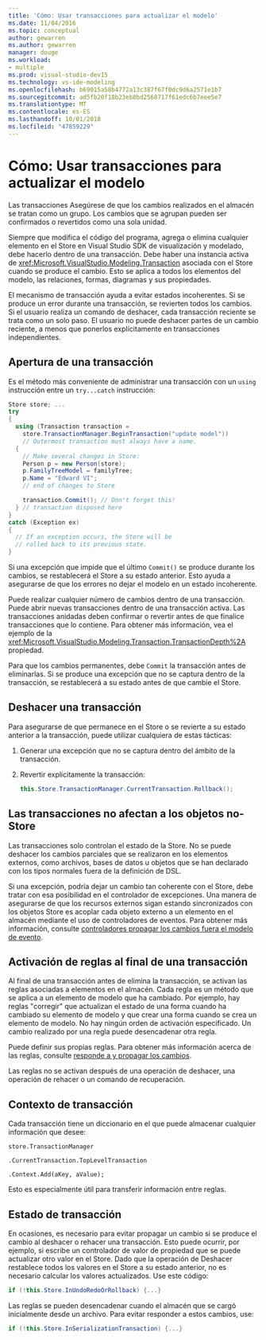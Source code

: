 ```yaml
---
title: 'Cómo: Usar transacciones para actualizar el modelo'
ms.date: 11/04/2016
ms.topic: conceptual
author: gewarren
ms.author: gewarren
manager: douge
ms.workload:
- multiple
ms.prod: visual-studio-dev15
ms.technology: vs-ide-modeling
ms.openlocfilehash: b69015a58b4772a13c387f67f0dc9d6a2571e1b7
ms.sourcegitcommit: ad5fb20f18b23eb8bd2568717f61edc6b7eee5e7
ms.translationtype: MT
ms.contentlocale: es-ES
ms.lasthandoff: 10/01/2018
ms.locfileid: "47859229"
---
```

# <a name="how-to-use-transactions-to-update-the-model"></a>Cómo: Usar transacciones para actualizar el modelo
Las transacciones Asegúrese de que los cambios realizados en el almacén se tratan como un grupo. Los cambios que se agrupan pueden ser confirmados o revertidos como una sola unidad.

 Siempre que modifica el código del programa, agrega o elimina cualquier elemento en el Store en Visual Studio SDK de visualización y modelado, debe hacerlo dentro de una transacción. Debe haber una instancia activa de <xref:Microsoft.VisualStudio.Modeling.Transaction> asociada con el Store cuando se produce el cambio. Esto se aplica a todos los elementos del modelo, las relaciones, formas, diagramas y sus propiedades.

 El mecanismo de transacción ayuda a evitar estados incoherentes. Si se produce un error durante una transacción, se revierten todos los cambios. Si el usuario realiza un comando de deshacer, cada transacción reciente se trata como un solo paso. El usuario no puede deshacer partes de un cambio reciente, a menos que ponerlos explícitamente en transacciones independientes.

## <a name="opening-a-transaction"></a>Apertura de una transacción
 Es el método más conveniente de administrar una transacción con un `using` instrucción entre un `try...catch` instrucción:

```csharp
Store store; ...
try
{
  using (Transaction transaction =
    store.TransactionManager.BeginTransaction("update model"))
    // Outermost transaction must always have a name.
  {
    // Make several changes in Store:
    Person p = new Person(store);
    p.FamilyTreeModel = familyTree;
    p.Name = "Edward VI";
    // end of changes to Store

    transaction.Commit(); // Don't forget this!
  } // transaction disposed here
}
catch (Exception ex)
{
  // If an exception occurs, the Store will be
  // rolled back to its previous state.
}
```

 Si una excepción que impide que el último `Commit()` se produce durante los cambios, se restablecerá el Store a su estado anterior. Esto ayuda a asegurarse de que los errores no dejar el modelo en un estado incoherente.

 Puede realizar cualquier número de cambios dentro de una transacción. Puede abrir nuevas transacciones dentro de una transacción activa. Las transacciones anidadas deben confirmar o revertir antes de que finalice transacciones que lo contiene. Para obtener más información, vea el ejemplo de la <xref:Microsoft.VisualStudio.Modeling.Transaction.TransactionDepth%2A> propiedad.

 Para que los cambios permanentes, debe `Commit` la transacción antes de eliminarlas. Si se produce una excepción que no se captura dentro de la transacción, se restablecerá a su estado antes de que cambie el Store.

## <a name="rolling-back-a-transaction"></a>Deshacer una transacción
 Para asegurarse de que permanece en el Store o se revierte a su estado anterior a la transacción, puede utilizar cualquiera de estas tácticas:

1.  Generar una excepción que no se captura dentro del ámbito de la transacción.

2.  Revertir explícitamente la transacción:

    ```csharp
    this.Store.TransactionManager.CurrentTransaction.Rollback();
    ```

## <a name="transactions-do-not-affect-non-store-objects"></a>Las transacciones no afectan a los objetos no-Store
 Las transacciones solo controlan el estado de la Store. No se puede deshacer los cambios parciales que se realizaron en los elementos externos, como archivos, bases de datos u objetos que se han declarado con los tipos normales fuera de la definición de DSL.

 Si una excepción, podría dejar un cambio tan coherente con el Store, debe tratar con esa posibilidad en el controlador de excepciones. Una manera de asegurarse de que los recursos externos sigan estando sincronizados con los objetos Store es acoplar cada objeto externo a un elemento en el almacén mediante el uso de controladores de eventos. Para obtener más información, consulte [controladores propagar los cambios fuera el modelo de evento](../modeling/event-handlers-propagate-changes-outside-the-model.md).

## <a name="rules-fire-at-the-end-of-a-transaction"></a>Activación de reglas al final de una transacción
 Al final de una transacción antes de elimina la transacción, se activan las reglas asociadas a elementos en el almacén. Cada regla es un método que se aplica a un elemento de modelo que ha cambiado. Por ejemplo, hay reglas "corregir" que actualizan el estado de una forma cuando ha cambiado su elemento de modelo y que crear una forma cuando se crea un elemento de modelo. No hay ningún orden de activación especificado. Un cambio realizado por una regla puede desencadenar otra regla.

 Puede definir sus propias reglas. Para obtener más información acerca de las reglas, consulte [responde a y propagar los cambios](../modeling/responding-to-and-propagating-changes.md).

 Las reglas no se activan después de una operación de deshacer, una operación de rehacer o un comando de recuperación.

## <a name="transaction-context"></a>Contexto de transacción
 Cada transacción tiene un diccionario en el que puede almacenar cualquier información que desee:

 `store.TransactionManager`

 `.CurrentTransaction.TopLevelTransaction`

 `.Context.Add(aKey, aValue);`

 Esto es especialmente útil para transferir información entre reglas.

## <a name="transaction-state"></a>Estado de transacción
 En ocasiones, es necesario para evitar propagar un cambio si se produce el cambio al deshacer o rehacer una transacción. Esto puede ocurrir, por ejemplo, si escribe un controlador de valor de propiedad que se puede actualizar otro valor en el Store. Dado que la operación de Deshacer restablece todos los valores en el Store a su estado anterior, no es necesario calcular los valores actualizados. Use este código:

```csharp
if (!this.Store.InUndoRedoOrRollback) {...}
```

 Las reglas se pueden desencadenar cuando el almacén que se cargó inicialmente desde un archivo. Para evitar responder a estos cambios, use:

```csharp
if (!this.Store.InSerializationTransaction) {...}

```